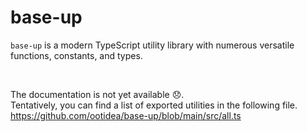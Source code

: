 # base-up

`base-up` is a modern TypeScript utility library with numerous versatile functions, constants, and types.  

<br>

The documentation is not yet available 😞.  
Tentatively, you can find a list of exported utilities in the following file.  
https://github.com/ootidea/base-up/blob/main/src/all.ts
